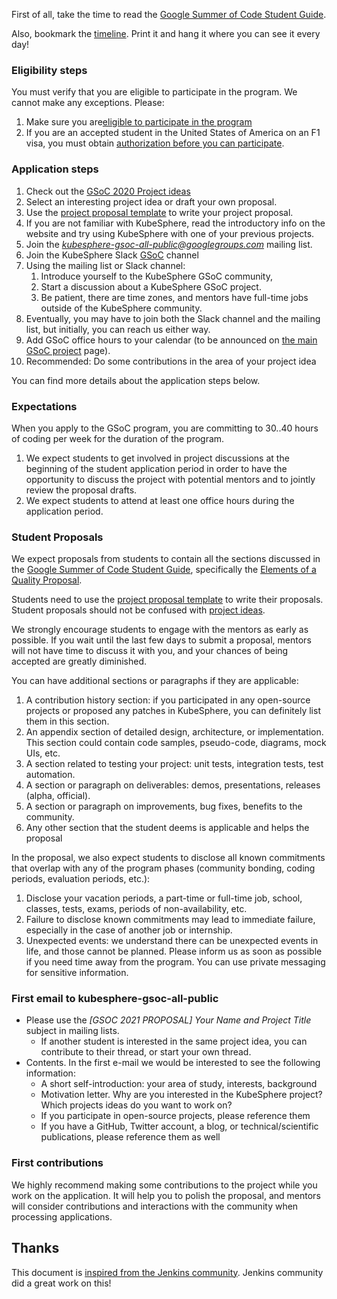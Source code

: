 First of all, take the time to read the [Google Summer of Code Student Guide](https://google.github.io/gsocguides/student/).

Also, bookmark the [timeline](https://developers.google.com/open-source/gsoc/timeline). Print it and hang it where you can see it every day!

### Eligibility steps

You must verify that you are eligible to participate in the program. We cannot make any exceptions. Please:

1. Make sure you are[eligible to participate in the program](https://developers.google.com/open-source/gsoc/faq#what_are_the_eligibility_requirements_for_participation)
2. If you are an accepted student in the United States of America on an F1 visa, you must obtain [authorization before you can participate](https://developers.google.com/open-source/gsoc/faq#i_am_an_accepted_student_in_the_united_states_on_an_f1_visa_how_do_i_get_authorization_to_participate).

### Application steps

1. Check out the [GSoC 2020 Project ideas](https://github.com/kubesphere/community/tree/master/sig-advocacy-and-outreach/gsoc)
2. Select an interesting project idea or draft your own proposal.
3. Use the [project proposal template](https://docs.google.com/document/d/1zDg98d98rkGls-b_u0K3kUoX7xV8JTLMpkDjNgJeaMo/edit?usp=sharing) to write your project proposal.
4. If you are not familiar with KubeSphere, read the introductory info on the website and try using KubeSphere with one of your previous projects.
5. Join the *kubesphere-gsoc-all-public@googlegroups.com* mailing list.
6. Join the KubeSphere Slack [GSoC](https://kubesphere.slack.com/messages/sig-advocacy-and-outreach) channel
7. Using the mailing list or Slack channel:
    1. Introduce yourself to the KubeSphere GSoC community,
    2. Start a discussion about a KubeSphere GSoC project.
    3. Be patient, there are time zones, and mentors have full-time jobs outside of the KubeSphere community.
8. Eventually, you may have to join both the Slack channel and the mailing list, but initially, you can reach us either way.
9. Add GSoC office hours to your calendar (to be announced on [the main GSoC project](https://github.com/kubesphere/community/tree/master/sig-advocacy-and-outreach/gsoc) page).
10. Recommended: Do some contributions in the area of your project idea

You can find more details about the application steps below.

### Expectations

When you apply to the GSoC program, you are committing to 30..40 hours of coding per week for the duration of the program.

1. We expect students to get involved in project discussions at the beginning of the student application period in order to have the opportunity to discuss the project with potential mentors and to jointly review the proposal drafts.
2. We expect students to attend at least one office hours during the application period.

### Student Proposals

We expect proposals from students to contain all the sections discussed in the [Google Summer of Code Student Guide](https://google.github.io/gsocguides/student/), specifically the [Elements of a Quality Proposal](https://google.github.io/gsocguides/student/writing-a-proposal#elements-of-a-quality-proposal).

Students need to use the [project proposal template](https://docs.google.com/document/d/1CaavgYftUHHVkBXWuf2_abQQ3c4OaDU8LgnpPLxVfY8/edit?usp=sharing) to write their proposals. Student proposals should not be confused with [project ideas](https://github.com/kubesphere/community/tree/master/sig-advocacy-and-outreach/gsoc).

We strongly encourage students to engage with the mentors as early as possible. If you wait until the last few days to submit a proposal, mentors will not have time to discuss it with you, and your chances of being accepted are greatly diminished.

You can have additional sections or paragraphs if they are applicable:

1. A contribution history section: if you participated in any open-source projects or proposed any patches in KubeSphere, you can definitely list them in this section.
2. An appendix section of detailed design, architecture, or implementation. This section could contain code samples, pseudo-code, diagrams, mock UIs, etc.
3. A section related to testing your project: unit tests, integration tests, test automation.
4. A section or paragraph on deliverables: demos, presentations, releases (alpha, official).
5. A section or paragraph on improvements, bug fixes, benefits to the community.
6. Any other section that the student deems is applicable and helps the proposal

In the proposal, we also expect students to disclose all known commitments that overlap with any of the program phases (community bonding, coding periods, evaluation periods, etc.):

1. Disclose your vacation periods, a part-time or full-time job, school, classes, tests, exams, periods of non-availability, etc.
2. Failure to disclose known commitments may lead to immediate failure, especially in the case of another job or internship.
3. Unexpected events: we understand there can be unexpected events in life, and those cannot be planned. Please inform us as soon as possible if you need time away from the program. You can use private messaging for sensitive information.

### First email to kubesphere-gsoc-all-public

* Please use the *[GSOC 2021 PROPOSAL] Your Name and Project Title* subject in mailing lists.
    * If another student is interested in the same project idea, you can contribute to their thread, or start your own thread.
* Contents. In the first e-mail we would be interested to see the following information:
    * A short self-introduction: your area of study, interests, background
    * Motivation letter. Why are you interested in the KubeSphere project? Which projects ideas do you want to work on?
    * If you participate in open-source projects, please reference them
    * If you have a GitHub, Twitter account, a blog, or technical/scientific publications, please reference them as well

### First contributions

We highly recommend making some contributions to the project while you work on the application. It will help you to polish the proposal, and mentors will consider contributions and interactions with the community when processing applications.

## Thanks

This document is [inspired from the Jenkins community](https://www.jenkins.io/projects/gsoc/students/). Jenkins community did a great work on this!
